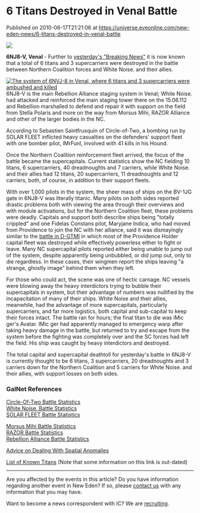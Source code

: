 # 6 Titans Destroyed in Venal Battle
Published on 2010-06-17T21:21:06 at https://universe.eveonline.com/new-eden-news/6-titans-destroyed-in-venal-battle

![](http://www.eve-ic.net/media/assets/icarticlebanner.png)  
  
**6NJ8-V, Venal** \- Further to [yesterday's "Breaking News"](http://www.eve-ic.net/media/igbd/igbd.php?article=3952) it is now known that a total of 6 titans and 3 supercarriers were destroyed in the battle between Northern Coalition forces and White Noise. and their allies.   
  
[![The system of 6NVJ-8 in Venal, where 6 titans and 3 supercarriers were ambushed and killed](http://www.eve-ic.net/media/articles/3953/6nj8vthumb.png)](http://www.eve-ic.net/media/igbd/igbd.php?faction=ic&url=http%3A%2F%2Fwww.eve-ic.net%2Fmedia%2Farticles%2F3953%2F6nj8v.png)6NJ8-V is the main Rebellion Alliance staging system in Venal; White Noise. had attacked and reinforced the main staging tower there on the 15.06.112 and Rebellion marshalled to defend and repair it with support on the field from Stella Polaris and more on the way from Morsus Mihi, RAZOR Alliance and other of the larger bodies in the NC.   
  
According to Sebastien Saintfrusquin of Circle-of-Two, a bombing run by SOLAR FLEET inflicted heavy casualties on the defenders' support fleet with one bomber pilot, lMrFunl, involved with 41 kills in his Hound.   
  
Once the Northern Coalition reinforcement fleet arrived, the focus of the battle became the supercapitals. Current statistics show the NC fielding 10 titans, 6 supercarriers, 40 dreadnoughts and 7 carriers, while White Noise. and their allies had 12 titans, 20 supercarriers, 11 dreadnoughts and 12 carriers, both, of course, in addition to their support fleets.   
  
With over 1,000 pilots in the system, the sheer mass of ships on the BV-1JG gate in 6NJ8-V was literally titanic. Many pilots on both sides reported drastic problems both with viewing the area through their overviews and with module activations, but for the Northern Coalition fleet, these problems were deadly. Capitals and support both describe ships being "totally crippled" and one Fidelas Constans pilot, Maryjane Indica, who had moved from Providence to join the NC with her alliance, said it was dismayingly similar to the [battle in D-GTMI](http://www.eve-ic.net/media/igbd/igbd.php?article=3696) in which most of the Providence Holder capital fleet was destroyed while effectively powerless either to fight or leave. Many NC supercapital pilots reported either being unable to jump out of the system, despite apparently being unbubbled, or did jump out, only to die regardless. In these cases, their wingmen report the ships leaving "a strange, ghostly image" behind them when they left.   
  
For those who could act, the scene was one of hectic carnage. NC vessels were blowing away the heavy interdictors trying to bubble their supercapitals in system, but their advantage of numbers was nullified by the incapacitation of many of their ships. White Noise and their allies, meanwhile, had the advantage of more supercapitals, particularly supercarriers, and far more logistics, both capital and sub-capital to keep their forces intact. The battle ran for hours; the final titan to die was iMic ger's Avatar. IMic ger had apparently managed to emergency warp after taking heavy damage in the battle, but returned to try and escape from the system before the fighting was completely over and the SC forces had left the field. His ship was caught by heavy interdictors and destroyed.   
  
The total capital and supercapital deathtoll for yesterday's battle in 6NJ8-V is currently thought to be 6 titans, 3 supercarriers, 20 dreadnoughts and 3 carriers down for the Northern Coalition and 5 carriers for White Noise. and their allies, with support losses on both sides.

### GalNet References

[Circle-Of-Two Battle Statistics](http://www.eve-ic.net/media/igbd/igbd.php?faction=ic&url=http%3A%2F%2Fwww.eve-co2.org%2F%3Fa%3Dkill_related%26kll_id%3D59631)  
[White Noise. Battle Statistics](http://www.eve-ic.net/media/igbd/igbd.php?faction=ic&url=http%3A%2F%2Fkb2.wn-alliance.com%2F%3Fa%3Dkill_related%26kll_id%3D106018)  
[SOLAR FLEET Battle Statistics](http://www.eve-ic.net/media/igbd/igbd.php?faction=ic&url=http%3A%2F%2Fkillboard.solar-fleet.ru%2F%3Fop%3Drelated%26name%3D580649)  
  
[Morsus Mihi Battle Statistics](http://www.eve-ic.net/media/igbd/igbd.php?faction=ic&url=http%3A%2F%2Frawr.eve-kill.net%2F%3Fa%3Dkill_related%26kll_id%3D6890538)   
[RAZOR Battle Statistics](http://www.eve-ic.net/media/igbd/igbd.php?faction=ic&url=http%3A%2F%2Fwww.eve-razor.com%2Fkillboard%2F%3Fa%3Dkill_related%26kll_id%3D312601)  
[Rebellion Alliance Battle Statistics](http://www.eve-ic.net/media/igbd/igbd.php?faction=ic&url=http%3A%2F%2Frebellion.su%2Fkillboard%2F%3Fa%3Dkill_related%26kll_id%3D80383)  
  
[Advice on Dealing With Spatial Anomalies](http://www.eve-ic.net/media/igbd/igbd.php?faction=ic&url=http%3A%2F%2Fwww.eveonline.com%2Fdevblog.asp%3Fa%3Dblog%26bid%3D727)  
  
[List of Known Titans](http://www.eve-ic.net/media/igbd/igbd.php?faction=ic&url=http%3A%2F%2Fwiki.eveonline.com%2Fen%2Fwiki%2FKnown_Titans) (Note that some information on this link is out-dated)

* * *

Are you affected by the events in this article? Do you have information regarding another event in New Eden? If so, please [contact us](http://www.eveonline.com/news.asp?a=submitrp) with any information that you may have.  
  
Want to become a news correspondent with IC? We are [recruiting](http://www.eveonline.com/isd.asp).
